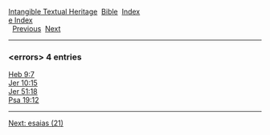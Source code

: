 [Intangible Textual Heritage](../../index)  [Bible](../index) 
[Index](index)   
[e Index](_e_)  
  [Previous](c03827)  [Next](c03829) 

------------------------------------------------------------------------

### &lt;errors&gt; 4 entries

[Heb 9:7](../kjv/heb009.htm#007)  
[Jer 10:15](../kjv/jer010.htm#015)  
[Jer 51:18](../kjv/jer051.htm#018)  
[Psa 19:12](../kjv/psa019.htm#012)  

------------------------------------------------------------------------

[Next: esaias (21)](c03829)
